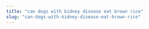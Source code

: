 ```yaml
---
title: "can dogs with kidney disease eat brown rice"
slug: "can-dogs-with-kidney-disease-eat-brown-rice"
---
```


